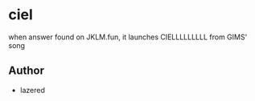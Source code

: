 # ciel

when answer found on JKLM.fun, it launches CIELLLLLLLLL from GIMS' song

## Author

- lazered
